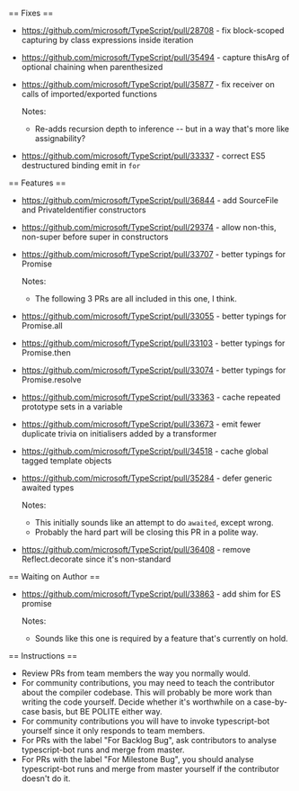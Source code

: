 == Fixes ==

* https://github.com/microsoft/TypeScript/pull/28708 - fix block-scoped capturing by class expressions inside iteration
* https://github.com/microsoft/TypeScript/pull/35494 - capture thisArg of optional chaining when parenthesized
* https://github.com/microsoft/TypeScript/pull/35877 - fix receiver on calls of imported/exported functions

  Notes:
  - Re-adds recursion depth to inference -- but in a way that's more like assignability?
* https://github.com/microsoft/TypeScript/pull/33337 - correct ES5 destructured binding emit in `for`

== Features ==

* https://github.com/microsoft/TypeScript/pull/36844 - add SourceFile and PrivateIdentifier constructors
* https://github.com/microsoft/TypeScript/pull/29374 - allow non-this, non-super before super in constructors
* https://github.com/microsoft/TypeScript/pull/33707 - better typings for Promise

  Notes:
  - The following 3 PRs are all included in this one, I think.
* https://github.com/microsoft/TypeScript/pull/33055 - better typings for Promise.all
* https://github.com/microsoft/TypeScript/pull/33103 - better typings for Promise.then
* https://github.com/microsoft/TypeScript/pull/33074 - better typings for Promise.resolve

* https://github.com/microsoft/TypeScript/pull/33363 - cache repeated prototype sets in a variable
* https://github.com/microsoft/TypeScript/pull/33673 - emit fewer duplicate trivia on initialisers added by a transformer
* https://github.com/microsoft/TypeScript/pull/34518 - cache global tagged template objects
* https://github.com/microsoft/TypeScript/pull/35284 - defer generic awaited types

  Notes:
  - This initially sounds like an attempt to do `awaited`, except wrong.
  - Probably the hard part will be closing this PR in a polite way.

* https://github.com/microsoft/TypeScript/pull/36408 - remove Reflect.decorate since it's non-standard

== Waiting on Author ==

* https://github.com/microsoft/TypeScript/pull/33863 - add shim for ES promise

  Notes:
  - Sounds like this one is required by a feature that's currently on hold.

== Instructions ==

* Review PRs from team members the way you normally would.
* For community contributions, you may need to teach the contributor about the compiler codebase. This will probably be more work than writing the code yourself. Decide whether it's worthwhile on a case-by-case basis, but BE POLITE either way.
* For community contributions you will have to invoke typescript-bot yourself since it only responds to team members.
* For PRs with the label "For Backlog Bug", ask contributors to analyse typescript-bot runs and merge from master.
* For PRs with the label "For Milestone Bug", you should analyse typescript-bot runs and merge from master yourself if the contributor doesn't do it.
